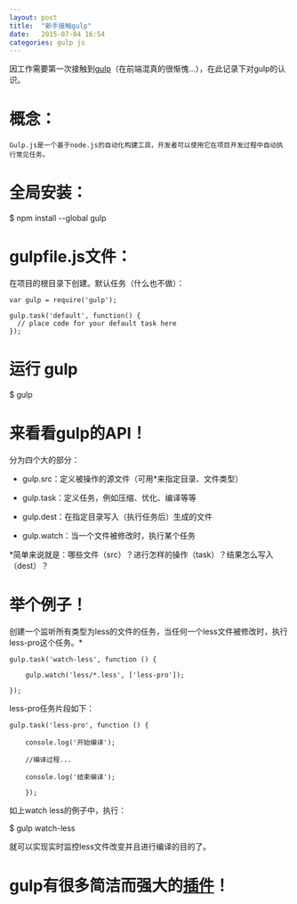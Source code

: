```yaml
---
layout: post
title:  "新手接触gulp"
date:   2015-07-04 16:54
categories: gulp js
---
```


因工作需要第一次接触到[gulp](http://gulpjs.com/)（在前端混真的很惭愧...），在此记录下对gulp的认识。

# 概念：

    Gulp.js是一个基于node.js的自动化构建工具，开发者可以使用它在项目开发过程中自动执行常见任务。

# 全局安装：

$ npm install --global gulp

# gulpfile.js文件：

在项目的根目录下创建。默认任务（什么也不做）：

<pre><code>var gulp = require('gulp');

gulp.task('default', function() {
  // place code for your default task here
});</code></pre>

# 运行 gulp

$ gulp

# 来看看gulp的API！

分为四个大的部分：

* gulp.src：定义被操作的源文件（可用*来指定目录、文件类型）

* gulp.task：定义任务，例如压缩、优化、编译等等

* gulp.dest：在指定目录写入（执行任务后）生成的文件

* gulp.watch：当一个文件被修改时，执行某个任务

*简单来说就是：哪些文件（src）？进行怎样的操作（task）？结果怎么写入（dest）？

# 举个例子！

创建一个监听所有类型为less的文件的任务，当任何一个less文件被修改时，执行less-pro这个任务。*

<pre><code>gulp.task('watch-less', function () {

    gulp.watch('less/*.less', ['less-pro']);

});</code></pre>

less-pro任务片段如下：

<pre><code>gulp.task('less-pro', function () {

	console.log('开始编译');

    //编译过程...

    console.log('结束编译');

	});</code></pre>


如上watch less的例子中，执行：

$ gulp watch-less

就可以实现实时监控less文件改变并且进行编译的目的了。

# gulp有很多简洁而强大的[插件](http://gulpjs.com/plugins/)！